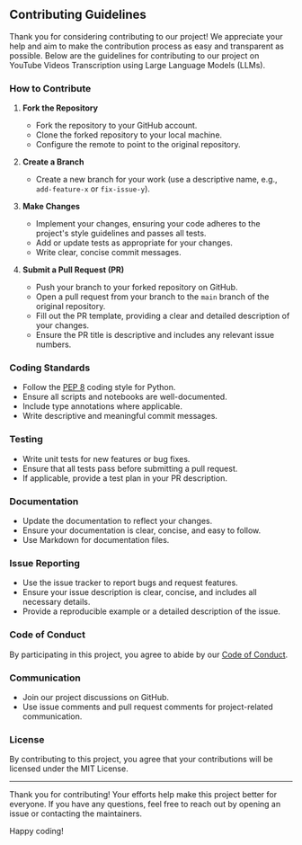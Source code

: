 ## Contributing Guidelines

Thank you for considering contributing to our project! We appreciate your help and aim to make the contribution process as easy and transparent as possible. Below are the guidelines for contributing to our project on YouTube Videos Transcription using Large Language Models (LLMs).

### How to Contribute

1. **Fork the Repository**
   - Fork the repository to your GitHub account.
   - Clone the forked repository to your local machine.
   - Configure the remote to point to the original repository.

2. **Create a Branch**
   - Create a new branch for your work (use a descriptive name, e.g., `add-feature-x` or `fix-issue-y`).

3. **Make Changes**
   - Implement your changes, ensuring your code adheres to the project's style guidelines and passes all tests.
   - Add or update tests as appropriate for your changes.
   - Write clear, concise commit messages.

4. **Submit a Pull Request (PR)**
   - Push your branch to your forked repository on GitHub.
   - Open a pull request from your branch to the `main` branch of the original repository.
   - Fill out the PR template, providing a clear and detailed description of your changes.
   - Ensure the PR title is descriptive and includes any relevant issue numbers.

### Coding Standards

- Follow the [PEP 8](https://pep8.org/) coding style for Python.
- Ensure all scripts and notebooks are well-documented.
- Include type annotations where applicable.
- Write descriptive and meaningful commit messages.

### Testing

- Write unit tests for new features or bug fixes.
- Ensure that all tests pass before submitting a pull request.
- If applicable, provide a test plan in your PR description.

### Documentation

- Update the documentation to reflect your changes.
- Ensure your documentation is clear, concise, and easy to follow.
- Use Markdown for documentation files.

### Issue Reporting

- Use the issue tracker to report bugs and request features.
- Ensure your issue description is clear, concise, and includes all necessary details.
- Provide a reproducible example or a detailed description of the issue.

### Code of Conduct

By participating in this project, you agree to abide by our [Code of Conduct](CODE_OF_CONDUCT.md).

### Communication

- Join our project discussions on GitHub.
- Use issue comments and pull request comments for project-related communication.

### License

By contributing to this project, you agree that your contributions will be licensed under the MIT License.

---

Thank you for contributing! Your efforts help make this project better for everyone. If you have any questions, feel free to reach out by opening an issue or contacting the maintainers.

Happy coding!
